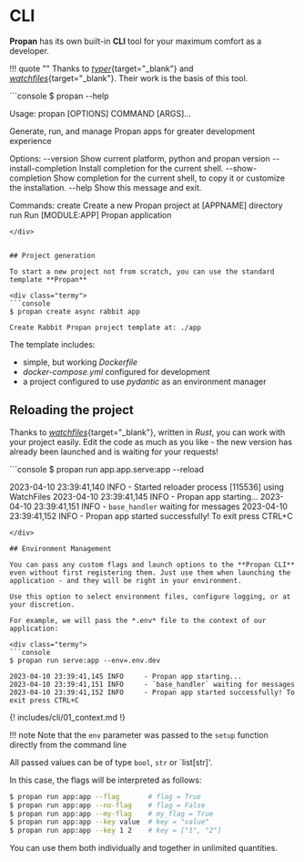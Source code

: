 # CLI

**Propan** has its own built-in **CLI** tool for your maximum comfort as a developer.

!!! quote ""
    Thanks to [*typer*](https://typer.tiangolo.com/){target="_blank"} and [*watchfiles*](https://watchfiles.helpmanual.io/){target="_blank"}. Their work is the basis of this tool.

<div class="termy">
```console
$ propan --help

Usage: propan [OPTIONS] COMMAND [ARGS]...

  Generate, run, and manage Propan apps for greater development experience

Options:
  --version             Show current platform, python and propan version
  --install-completion  Install completion for the current shell.
  --show-completion     Show completion for the current shell, to copy it or
                        customize the installation.
  --help                Show this message and exit.

Commands:
  create  Create a new Propan project at [APPNAME] directory
  run     Run [MODULE:APP] Propan application
```
</div>


## Project generation

To start a new project not from scratch, you can use the standard template **Propan**

<div class="termy">
```console
$ propan create async rabbit app

Create Rabbit Propan project template at: ./app
```
</div>

The template includes:

* simple, but working *Dockerfile*
* *docker-compose.yml* configured for development
* a project configured to use *pydantic* as an environment manager

## Reloading the project

Thanks to [*watchfiles*](https://watchfiles.helpmanual.io/){target="_blank"}, written in *Rust*, you can
work with your project easily. Edit the code as much as you like - the new version has already been launched and is waiting for your requests!

<div class="termy">
```console
$ propan run app.app.serve:app --reload

2023-04-10 23:39:41,140 INFO     - Started reloader process [115536] using WatchFiles
2023-04-10 23:39:41,145 INFO     - Propan app starting...
2023-04-10 23:39:41,151 INFO     - `base_handler` waiting for messages
2023-04-10 23:39:41,152 INFO     - Propan app started successfully! To exit press CTRL+C
```
</div>

## Environment Management

You can pass any custom flags and launch options to the **Propan CLI** even without first registering them. Just use them when launching the application - and they will be right in your environment.

Use this option to select environment files, configure logging, or at your discretion.

For example, we will pass the *.env* file to the context of our application:

<div class="termy">
```console
$ propan run serve:app --env=.env.dev

2023-04-10 23:39:41,145 INFO     - Propan app starting...
2023-04-10 23:39:41,151 INFO     - `base_handler` waiting for messages
2023-04-10 23:39:41,152 INFO     - Propan app started successfully! To exit press CTRL+C
```
</div>

{! includes/cli/01_context.md !}

!!! note
    Note that the `env` parameter was passed to the `setup` function directly from the command line

All passed values can be of type `bool`, `str` or `list[str]'.

In this case, the flags will be interpreted as follows:

```bash
$ propan run app:app --flag       # flag = True
$ propan run app:app --no-flag    # flag = False
$ propan run app:app --my-flag    # my_flag = True
$ propan run app:app --key value  # key = "value"
$ propan run app:app --key 1 2    # key = ["1", "2"]
```
You can use them both individually and together in unlimited quantities.